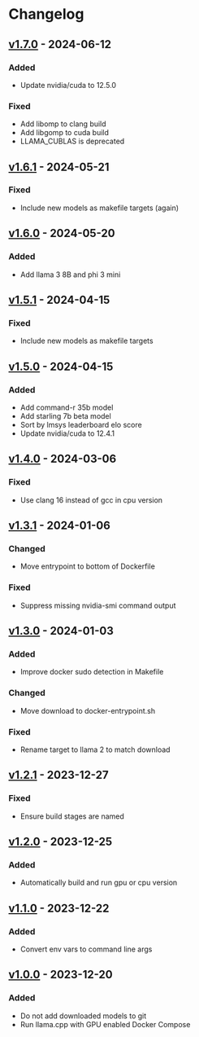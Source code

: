 # Changelog

## [v1.7.0](https://github.com/fboulnois/llama-cpp-docker/compare/v1.6.1...v1.7.0) - 2024-06-12

### Added

* Update nvidia/cuda to 12.5.0

### Fixed

* Add libomp to clang build
* Add libgomp to cuda build
* LLAMA_CUBLAS is deprecated

## [v1.6.1](https://github.com/fboulnois/llama-cpp-docker/compare/v1.6.0...v1.6.1) - 2024-05-21

### Fixed

* Include new models as makefile targets (again)

## [v1.6.0](https://github.com/fboulnois/llama-cpp-docker/compare/v1.5.1...v1.6.0) - 2024-05-20

### Added

* Add llama 3 8B and phi 3 mini

## [v1.5.1](https://github.com/fboulnois/llama-cpp-docker/compare/v1.5.0...v1.5.1) - 2024-04-15

### Fixed

* Include new models as makefile targets

## [v1.5.0](https://github.com/fboulnois/llama-cpp-docker/compare/v1.4.0...v1.5.0) - 2024-04-15

### Added

* Add command-r 35b model
* Add starling 7b beta model
* Sort by lmsys leaderboard elo score
* Update nvidia/cuda to 12.4.1

## [v1.4.0](https://github.com/fboulnois/llama-cpp-docker/compare/v1.3.1...v1.4.0) - 2024-03-06

### Fixed

* Use clang 16 instead of gcc in cpu version

## [v1.3.1](https://github.com/fboulnois/llama-cpp-docker/compare/v1.3.0...v1.3.1) - 2024-01-06

### Changed

* Move entrypoint to bottom of Dockerfile

### Fixed

* Suppress missing nvidia-smi command output

## [v1.3.0](https://github.com/fboulnois/llama-cpp-docker/compare/v1.2.1...v1.3.0) - 2024-01-03

### Added

* Improve docker sudo detection in Makefile

### Changed

* Move download to docker-entrypoint.sh

### Fixed

* Rename target to llama 2 to match download

## [v1.2.1](https://github.com/fboulnois/llama-cpp-docker/compare/v1.2.0...v1.2.1) - 2023-12-27

### Fixed

* Ensure build stages are named

## [v1.2.0](https://github.com/fboulnois/llama-cpp-docker/compare/v1.1.0...v1.2.0) - 2023-12-25

### Added

* Automatically build and run gpu or cpu version

## [v1.1.0](https://github.com/fboulnois/llama-cpp-docker/compare/v1.0.0...v1.1.0) - 2023-12-22

### Added

* Convert env vars to command line args

## [v1.0.0](https://github.com/fboulnois/llama-cpp-docker/releases/tag/v1.0.0) - 2023-12-20

### Added

* Do not add downloaded models to git
* Run llama.cpp with GPU enabled Docker Compose
